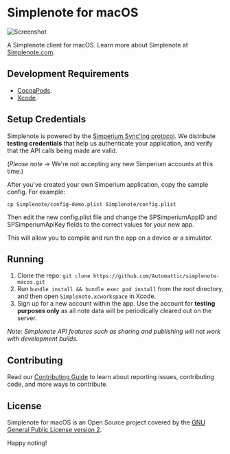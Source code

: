 # Simplenote for macOS

![Screenshot](https://simplenoteblog.files.wordpress.com/2017/12/screen-shot-2017-12-22-at-9-05-33-am.png)

A Simplenote client for macOS. Learn more about Simplenote at [Simplenote.com](https://simplenote.com).

## Development Requirements

* [CocoaPods](https://cocoapods.org/).
* [Xcode](https://developer.apple.com/xcode/).


## Setup Credentials

Simplenote is powered by the [Simperium Sync'ing protocol](https://www.simperium.com). We distribute **testing credentials** that help us authenticate your application, and verify that the API calls being made are valid.

(*Please note* → We're not accepting any new Simperium accounts at this time.)

After you've created your own Simperium application, copy the sample config. For example:

```
cp Simplenote/config-demo.plist Simplenote/config.plist
```

Then edit the new config.plist file and change the SPSimperiumAppID and SPSimperiumApiKey fields to the correct values for your new app.

This will allow you to compile and run the app on a device or a simulator.

## Running

1.	Clone the repo: `git clone https://github.com/Automattic/simplenote-macos.git`
2.	Run `bundle install && bundle exec pod install` from the root directory, and then open `Simplenote.xcworkspace` in Xcode.
3.	Sign up for a new account within the app. Use the account for **testing purposes only** as all note data will be periodically cleared out on the server.

_Note: Simplenote API features such as sharing and publishing will not work with development builds._

## Contributing

Read our [Contributing Guide](CONTRIBUTING.md) to learn about reporting issues, contributing code, and more ways to contribute.

## License

Simplenote for macOS is an Open Source project covered by the [GNU General Public License version 2](LICENSE.md).

Happy noting!
